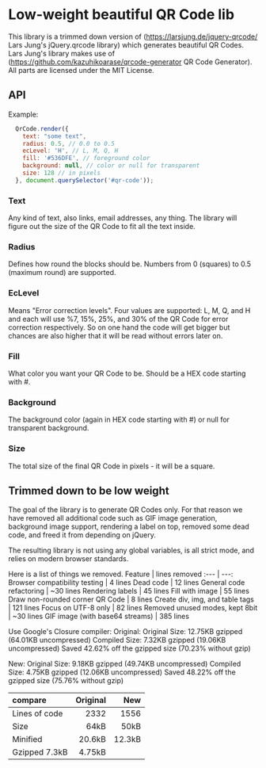 # Low-weight beautiful QR Code lib
This library is a trimmed down version of (https://larsjung.de/jquery-qrcode/ Lars Jung's jQuery.qrcode library) which generates beautiful QR Codes. Lars Jung's library makes use of (https://github.com/kazuhikoarase/qrcode-generator QR Code Generator). All parts are licensed under the MIT License.

## API
Example:
```javascript
  QrCode.render({
    text: "some text",
    radius: 0.5, // 0.0 to 0.5
    ecLevel: 'H', // L, M, Q, H
    fill: '#536DFE', // foreground color
    background: null, // color or null for transparent
    size: 128 // in pixels
  }, document.querySelector('#qr-code'));
```

### Text
Any kind of text, also links, email addresses, any thing. The library will figure out the size of the QR Code to fit all the text inside.

### Radius
Defines how round the blocks should be. Numbers from 0 (squares) to 0.5 (maximum round) are supported.

### EcLevel
Means "Error correction levels". Four values are supported: L, M, Q, and H  and each will use %7, 15%, 25%, and 30% of the QR Code for error correction respectively. So on one hand the code will get bigger but chances are also higher that it will be read without errors later on.

### Fill
What color you want your QR Code to be. Should be a HEX code starting with #.

### Background
The background color (again in HEX code starting with #) or null for transparent background.

### Size
The total size of the final QR Code in pixels - it will be a square.

## Trimmed down to be low weight
The goal of the library is to generate QR Codes only. For that reason we have removed all additional code such as GIF image generation, background image support, rendering a label on top, removed some dead code, and freed it from depending on jQuery.

The resulting library is not using any global variables, is all strict mode, and relies on modern browser standards.

Here is a list of things we removed.
Feature | lines removed
:--- | ---:
Browser compatibility testing | 4 lines
Dead code | 12 lines
General code refactoring | ~30 lines
Rendering labels | 45 lines
Fill with image | 55 lines
Draw non-rounded corner QR Code | 8 lines
Create div, img, and table tags | 121 lines
Focus on UTF-8 only | 82 lines
Removed unused modes, kept 8bit | ~30 lines
GIF image (with base64 streams) | 385 lines

Use Google's Closure compiler:
Original:
Original Size: 12.75KB gzipped (64.01KB uncompressed)
Compiled Size: 7.32KB   gzipped (19.06KB uncompressed)
Saved 42.62% off the gzipped size (70.23% without gzip)

New:
Original Size: 9.18KB gzipped (49.74KB uncompressed)
Compiled Size: 4.75KB gzipped (12.06KB uncompressed)
Saved 48.22% off the gzipped size (75.76% without gzip)

compare | Original | New
:--- | ---: | ---:
Lines of code | 2332 | 1556
Size | 64kB | 50kB
Minified | 20.6kB | 12.3kB
Gzipped 7.3kB | 4.75kB
